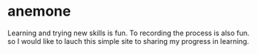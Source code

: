 # anemone

<!doctype html>
<html>
  <head>
    <title> Anemone: A simple website for my hobby! </title>
  </head>
  <body>
    <p>Learning and trying new skills is fun. To recording the process is also fun.
    so I would like to lauch this simple site to sharing my progress in learning. </p>
  </body>
</html>
